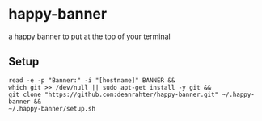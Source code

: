 # happy-banner

a happy banner to put at the top of your terminal

## Setup

```
read -e -p "Banner:" -i "[hostname]" BANNER &&
which git >> /dev/null || sudo apt-get install -y git &&
git clone "https://github.com:deanrahter/happy-banner.git" ~/.happy-banner &&
~/.happy-banner/setup.sh
```
